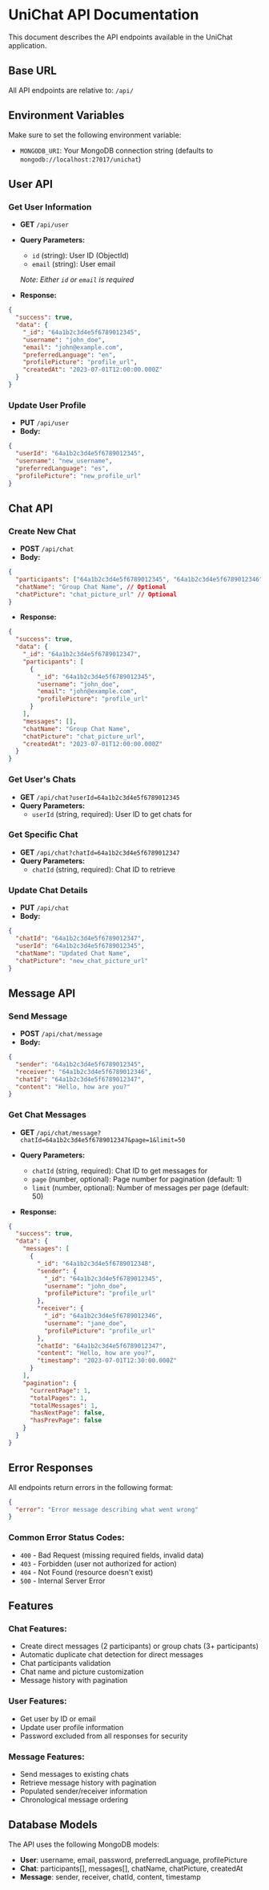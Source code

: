 # UniChat API Documentation

This document describes the API endpoints available in the UniChat application.

## Base URL
All API endpoints are relative to: `/api/`

## Environment Variables
Make sure to set the following environment variable:
- `MONGODB_URI`: Your MongoDB connection string (defaults to `mongodb://localhost:27017/unichat`)

## User API

### Get User Information
- **GET** `/api/user`
- **Query Parameters:**
  - `id` (string): User ID (ObjectId)
  - `email` (string): User email
  
  *Note: Either `id` or `email` is required*

- **Response:**
```json
{
  "success": true,
  "data": {
    "_id": "64a1b2c3d4e5f6789012345",
    "username": "john_doe",
    "email": "john@example.com",
    "preferredLanguage": "en",
    "profilePicture": "profile_url",
    "createdAt": "2023-07-01T12:00:00.000Z"
  }
}
```

### Update User Profile
- **PUT** `/api/user`
- **Body:**
```json
{
  "userId": "64a1b2c3d4e5f6789012345",
  "username": "new_username",
  "preferredLanguage": "es",
  "profilePicture": "new_profile_url"
}
```

## Chat API

### Create New Chat
- **POST** `/api/chat`
- **Body:**
```json
{
  "participants": ["64a1b2c3d4e5f6789012345", "64a1b2c3d4e5f6789012346"],
  "chatName": "Group Chat Name", // Optional
  "chatPicture": "chat_picture_url" // Optional
}
```

- **Response:**
```json
{
  "success": true,
  "data": {
    "_id": "64a1b2c3d4e5f6789012347",
    "participants": [
      {
        "_id": "64a1b2c3d4e5f6789012345",
        "username": "john_doe",
        "email": "john@example.com",
        "profilePicture": "profile_url"
      }
    ],
    "messages": [],
    "chatName": "Group Chat Name",
    "chatPicture": "chat_picture_url",
    "createdAt": "2023-07-01T12:00:00.000Z"
  }
}
```

### Get User's Chats
- **GET** `/api/chat?userId=64a1b2c3d4e5f6789012345`
- **Query Parameters:**
  - `userId` (string, required): User ID to get chats for

### Get Specific Chat
- **GET** `/api/chat?chatId=64a1b2c3d4e5f6789012347`
- **Query Parameters:**
  - `chatId` (string, required): Chat ID to retrieve

### Update Chat Details
- **PUT** `/api/chat`
- **Body:**
```json
{
  "chatId": "64a1b2c3d4e5f6789012347",
  "userId": "64a1b2c3d4e5f6789012345",
  "chatName": "Updated Chat Name",
  "chatPicture": "new_chat_picture_url"
}
```

## Message API

### Send Message
- **POST** `/api/chat/message`
- **Body:**
```json
{
  "sender": "64a1b2c3d4e5f6789012345",
  "receiver": "64a1b2c3d4e5f6789012346",
  "chatId": "64a1b2c3d4e5f6789012347",
  "content": "Hello, how are you?"
}
```

### Get Chat Messages
- **GET** `/api/chat/message?chatId=64a1b2c3d4e5f6789012347&page=1&limit=50`
- **Query Parameters:**
  - `chatId` (string, required): Chat ID to get messages for
  - `page` (number, optional): Page number for pagination (default: 1)
  - `limit` (number, optional): Number of messages per page (default: 50)

- **Response:**
```json
{
  "success": true,
  "data": {
    "messages": [
      {
        "_id": "64a1b2c3d4e5f6789012348",
        "sender": {
          "_id": "64a1b2c3d4e5f6789012345",
          "username": "john_doe",
          "profilePicture": "profile_url"
        },
        "receiver": {
          "_id": "64a1b2c3d4e5f6789012346",
          "username": "jane_doe",
          "profilePicture": "profile_url"
        },
        "chatId": "64a1b2c3d4e5f6789012347",
        "content": "Hello, how are you?",
        "timestamp": "2023-07-01T12:30:00.000Z"
      }
    ],
    "pagination": {
      "currentPage": 1,
      "totalPages": 1,
      "totalMessages": 1,
      "hasNextPage": false,
      "hasPrevPage": false
    }
  }
}
```

## Error Responses

All endpoints return errors in the following format:
```json
{
  "error": "Error message describing what went wrong"
}
```

### Common Error Status Codes:
- `400` - Bad Request (missing required fields, invalid data)
- `403` - Forbidden (user not authorized for action)
- `404` - Not Found (resource doesn't exist)
- `500` - Internal Server Error

## Features

### Chat Features:
- Create direct messages (2 participants) or group chats (3+ participants)
- Automatic duplicate chat detection for direct messages
- Chat participants validation
- Chat name and picture customization
- Message history with pagination

### User Features:
- Get user by ID or email
- Update user profile information
- Password excluded from all responses for security

### Message Features:
- Send messages to existing chats
- Retrieve message history with pagination
- Populated sender/receiver information
- Chronological message ordering

## Database Models

The API uses the following MongoDB models:
- **User**: username, email, password, preferredLanguage, profilePicture
- **Chat**: participants[], messages[], chatName, chatPicture, createdAt
- **Message**: sender, receiver, chatId, content, timestamp
